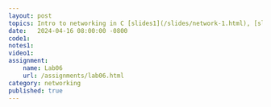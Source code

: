 ```yaml
---
layout: post
topics: Intro to networking in C [slides1](/slides/network-1.html), [slides2](/slides/network-2.html)
date:   2024-04-16 08:00:00 -0800
code1: 
notes1: 
video1: 
assignment:
    name: Lab06
    url: /assignments/lab06.html
category: networking
published: true
---
```

